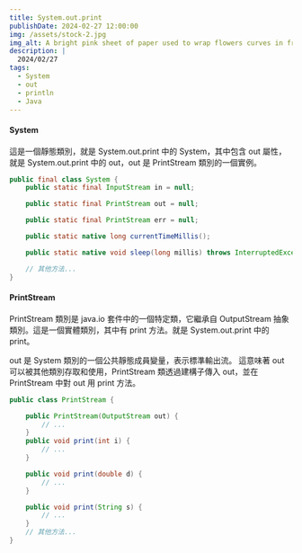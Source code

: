 ```yaml
---
title: System.out.print
publishDate: 2024-02-27 12:00:00
img: /assets/stock-2.jpg
img_alt: A bright pink sheet of paper used to wrap flowers curves in front of rich blue background
description: |
  2024/02/27
tags:
  - System
  - out
  - println
  - Java
---
```


#### System

這是一個靜態類別，就是 System.out.print 中的 System，其中包含 out 屬性，就是 System.out.print 中的 out，out 是 PrintStream 類別的一個實例。

```java
public final class System {
    public static final InputStream in = null;

    public static final PrintStream out = null;

    public static final PrintStream err = null;

    public static native long currentTimeMillis();

    public static native void sleep(long millis) throws InterruptedException;

    // 其他方法...
}
```

#### PrintStream

PrintStream 類別是 java.io 套件中的一個特定類，它繼承自 OutputStream 抽象類別。這是一個實體類別，其中有 print 方法。就是 System.out.print 中的 print。

out 是 System 類別的一個公共靜態成員變量，表示標準輸出流。 這意味著 out 可以被其他類別存取和使用，PrintStream 類透過建構子傳入 out，並在 PrintStream 中對 out 用 print 方法。

```java
public class PrintStream {

    public PrintStream(OutputStream out) {
        // ...
    }
    public void print(int i) {
        // ...
    }

    public void print(double d) {
        // ...
    }

    public void print(String s) {
        // ...
    }
    // 其他方法...
}
```
